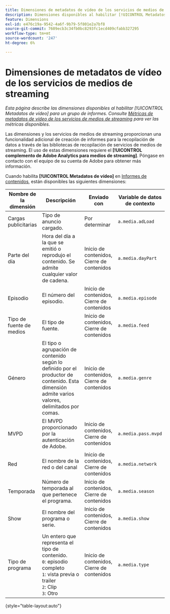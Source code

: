 ```yaml
---
title: Dimensiones de metadatos de vídeo de los servicios de medios de streaming
description: Dimensiones disponibles al habilitar [!UICONTROL Metadatos de vídeo] para un grupo de informes.
feature: Dimensions
exl-id: e476c19a-9542-4a6f-9b79-5f801e2a7bf8
source-git-commit: 7609ecb3c34fb0bc8293fc1ecd409cfabb327295
workflow-type: tm+mt
source-wordcount: '247'
ht-degree: 6%

---
```


# Dimensiones de metadatos de vídeo de los servicios de medios de streaming

*Esta página describe las dimensiones disponibles al habilitar [!UICONTROL Metadatos de vídeo] para un grupo de informes. Consulte [Métricas de metadatos de vídeo de los servicios de medios de streaming](../metrics/sm-video-metadata.md) para ver las métricas disponibles*.

Las dimensiones y los servicios de medios de streaming proporcionan una funcionalidad adicional de creación de informes para la recopilación de datos a través de las bibliotecas de recopilación de servicios de medios de streaming. El uso de estas dimensiones requiere el **[!UICONTROL complemento de Adobe Analytics para medios de streaming]**. Póngase en contacto con el equipo de su cuenta de Adobe para obtener más información.

Cuando habilita **[!UICONTROL Metadatos de vídeo]** en [Informes de contenidos](/help/admin/admin/c-manage-report-suites/c-edit-report-suites/media-management.md), están disponibles las siguientes dimensiones:

| Nombre de la dimensión | Descripción | Enviado con | Variable de datos de contexto |
| --- | --- | --- | --- |
| Cargas publicitarias | Tipo de anuncio cargado. | Por determinar | `a.media.adLoad` |
| Parte del día | Hora del día a la que se emitió o reprodujo el contenido. Se admite cualquier valor de cadena. | Inicio de contenidos, Cierre de contenidos | `a.media.dayPart` |
| Episodio | El número del episodio. | Inicio de contenidos, Cierre de contenidos | `a.media.episode` |
| Tipo de fuente de medios | El tipo de fuente. | Inicio de contenidos, Cierre de contenidos | `a.media.feed` |
| Género | El tipo o agrupación de contenido según lo definido por el productor de contenido. Esta dimensión admite varios valores, delimitados por comas. | Inicio de contenidos, Cierre de contenidos | `a.media.genre` |
| MVPD | El MVPD proporcionado por la autenticación de Adobe. | Inicio de contenidos, Cierre de contenidos | `a.media.pass.mvpd` |
| Red | El nombre de la red o del canal | Inicio de contenidos, Cierre de contenidos | `a.media.network` |
| Temporada | Número de temporada al que pertenece el programa. | Inicio de contenidos, Cierre de contenidos | `a.media.season` |
| Show | El nombre del programa o serie. | Inicio de contenidos, Cierre de contenidos | `a.media.show` |
| Tipo de programa | Un entero que representa el tipo de contenido.<br>`0`: episodio completo<br>`1`: vista previa o trailer<br>`2`: Clip<br>`3`: Otro | Inicio de contenidos, Cierre de contenidos | `a.media.type` |

{style="table-layout:auto"}

